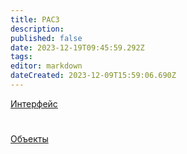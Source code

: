 ```yaml
---
title: PAC3
description: 
published: false
date: 2023-12-19T09:45:59.292Z
tags: 
editor: markdown
dateCreated: 2023-12-09T15:59:06.690Z
---
```




[Интерфейс](/PAC3/Интерфейс)
#
[Объекты](/PAC3/objects)